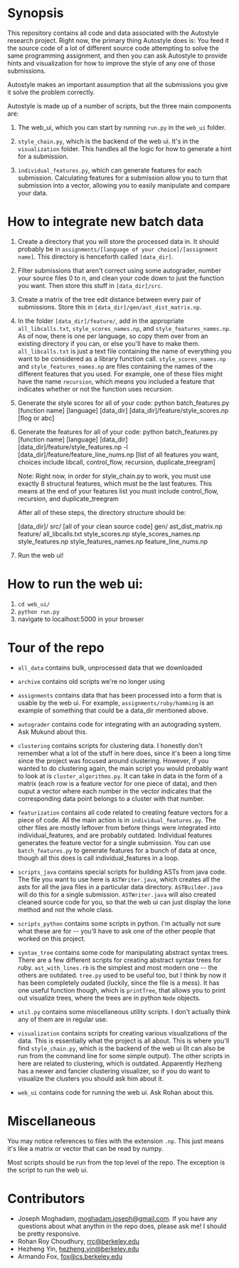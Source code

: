 # Synopsis

This repository contains all code and data associated with the Autostyle research project. Right now, the primary thing Autostyle does is: You feed it the source code of a lot of different source code attempting to solve the same programming assignment, and then you can ask Autostyle to provide hints and visualization for how to improve the style of any one of those submissions.

Autostyle makes an important assumption that all the submissions you give it solve the problem correctly.

Autostyle is made up of a number of scripts, but the three main components are: 

1. The web_ui, which you can start by running `run.py` in the `web_ui` folder.

2. `style_chain.py`, which is the backend of the web ui. It's in the `visualization` folder. This handles all the logic for how to generate a hint for a submission.

3. `individual_features.py`, which can generate features for each submission. Calculating features for a submission allow you to turn that submission into a vector, allowing you to easily manipulate and compare your data.

# How to integrate new batch data

1. Create a directory that you will store the processed data in. It should probably be in `assignments/[language of your choice]/[assignment name]`. This directory is henceforth called `[data_dir]`.

2. Filter submissions that aren't correct using some autograder, number your source files 0 to n, and clean your code down to just the function you want. Then store this stuff in `[data_dir]/src`.

3. Create a matrix of the tree edit distance between every pair of submissions. Store this in `[data_dir]/gen/ast_dist_matrix.np`.

4. In the folder `[data_dir]/feature/`, add in the appropriate `all_libcalls.txt`, `style_scores_names.np`, and `style_features_names.np`. As of now, there is one per language, so copy them over from an existing directory if you can, or else you'll have to make them. `all_libcalls.txt` is just a text file containing the name of everything you want to be considered as a library function call. `style_scores_names.np` and `style_features_names.np` are files containing the names of the different features that you used. For example, one of these files might have the name `recursion`, which means you included a feature that indicates whether or not the function uses recursion.

5. Generate the style scores for all of your code:
    python batch_features.py [function name] [language] [data_dir] [data_dir]/feature/style_scores.np [flog or abc]

6. Generate the features for all of your code:
    python batch_features.py [function name] [language] [data_dir] [data_dir]/feature/style_features.np -l [data_dir]/feature/feature_line_nums.np [list of all features you want, choices include libcall, control_flow, recursion, duplicate_treegram]

    Note: Right now, in order for style_chain.py to work, you must use exactly 8 structural features, which must be the last features. This means at the end of your features list you must include control_flow, recursion, and duplicate_treegram

    After all of these steps, the directory structure should be:

    [data_dir]/
        src/
            [all of your clean source code]
        gen/
            ast_dist_matrix.np
        feature/
            all_libcalls.txt
            style_scores.np
            style_scores_names.np
            style_features.np
            style_features_names.np
            feature_line_nums.np

7. Run the web ui!

# How to run the web ui:

1. `cd web_ui/`
2. `python run.py`
3. navigate to localhost:5000 in your browser

# Tour of the repo

- `all_data` contains bulk, unprocessed data that we downloaded

- `archive` contains old scripts we're no longer using

- `assignments` contains data that has been processed into a form that is usable by the web ui. For example, `assignments/ruby/hamming` is an example of something that could be a data_dir mentioned above.

- `autograder` contains code for integrating with an autograding system. Ask Mukund about this.

- `clustering` contains scripts for clustering data. I honestly don't remember what a lot of the stuff in here does, since it's been a long time since the project was focused around clustering. However, if you wanted to do clustering again, the main script you would probably want to look at is `cluster_algorithms.py`. It can take in data in the form of a matrix (each row is a feature vector for one piece of data), and then ouput a vector where each number in the vector indicates that the corresponding data point belongs to a cluster with that number.

- `featurization` contains all code related to creating feature vectors for a piece of code. All the main action is in `individual_features.py`. The other files are mostly leftover from before things were integrated into individual_features, and are probably outdated. Individual features generates the feature vector for a single submission. You can use `batch_features.py` to generate features for a bunch of data at once, though all this does is call individual_features in a loop.

- `scripts_java` contains special scripts for building ASTs from java code. The file you want to use here is `ASTWriter.java`, which creates all the asts for all the java files in a particular data directory. `ASTBuilder.java` will do this for a single submission. `ASTWriter.java` will also created cleaned source code for you, so that the web ui can just display the lone method and not the whole class.

- `scripts_python` contains some scripts in python. I'm actually not sure what these are for -- you'll have to ask one of the other people that worked on this project.

- `syntax_tree` contains some code for manipulating abstract syntax trees. There are a few different scripts for creating abstract syntax trees for ruby. `ast_with_lines.rb` is the simplest and most modern one -- the others are outdated. `tree.py` used to be useful too, but I think by now it has been completely oudated (luckily, since the file is a mess). It has one useful function though, which is `printTree`, that allows you to print out visualize trees, where the trees are in python `Node` objects.

- `util.py` contains some miscellaneous utility scripts. I don't actually think any of them are in regular use.

- `visualization` contains scripts for creating various visualizations of the data. This is essentially what the project is all about. This is where you'll find `style_chain.py`, which is the backend of the web ui (It can also be run from the command line for some simple output). The other scripts in here are related to clustering, which is outdated. Apparently Hezheng has a newer and fancier clustering visualizer, so if you do want to visualize the clusters you should ask him about it.

- `web_ui` contains code for running the web ui. Ask Rohan about this.

# Miscellaneous

You may notice references to files with the extension `.np`. This just means it's like a matrix or vector that can be read by numpy.

Most scripts should be run from the top level of the repo. The exception is the script to run the web ui.

# Contributors

- Joseph Moghadam, moghadam.joseph@gmail.com. If you have any questions about what anythin in the repo does, please ask me! I should be pretty responsive.
- Rohan Roy Choudhury, rrc@berkeley.edu
- Hezheng Yin, hezheng.yin@berkeley.edu
- Armando Fox, fox@cs.berkeley.edu